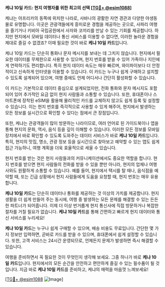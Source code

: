 **케냐 10일 카드: 현지 여행자를 위한 최고의 선택 [[TG💪+ @esim1088](https://t.me/s/esim1088)]**

케냐는 아프리카의 동쪽에 위치한 나라로, 사바나의 광활한 자연 경관과 다양한 야생동물로 유명합니다. 이곳은 관광객들에게 흥미로운 경험을 제공하는 곳으로, 사파리 여행을 즐기거나 키비아 국립공원에서 사자와 코끼리를 만날 수 있는 기회를 제공합니다. 하지만 현지에서 모바일 데이터나 통신 서비스를 이용할 수 없다면, 이러한 놀라운 경험을 제대로 즐길 수 없겠죠? 이때 필요한 것이 바로 **케냐 10일 카드**입니다.

케냐 10일 카드는 단순히 통화나 문자 메시지를 보내는 데 그치지 않습니다. 현지에서 필요한 데이터를 무제한으로 사용할 수 있으며, 현지 번호를 받을 수 있어 가족이나 지인에게 연락하기도 편리합니다. 특히 현지 데이터 속도는 매우 빠르며, 와이파이보다 더 안정적이고 신속하게 인터넷을 이용할 수 있습니다. 이 카드는 누구나 쉽게 구매하고 설치할 수 있도록 설계되어 있으며, 여행 중에도 언제 어디서나 간단히 활성화할 수 있습니다.

이 카드는 기본적으로 데이터 중심으로 설계되었지만, 전화 통화와 문자 메시지도 포함되어 있어 추가적인 요금 없이 현지 사람들과 소통할 수 있습니다. 또한, 휴대폰이나 스마트폰에 장착된 eSIM을 활용해 물리적인 카드를 교체하지 않고도 쉽게 등록 및 설정할 수 있습니다. 이는 현지 번호를 즉각적으로 사용할 수 있게 해주어, 현지에서 발생하는 모든 정보를 실시간으로 확인할 수 있다는 점에서 큰 장점입니다.

또한, 케냐는 관광객들이 많이 방문하는 나라이므로, 여러 언어로 된 가이드북이나 앱을 통해 현지의 문화, 역사, 음식 등을 깊이 이해할 수 있습니다. 이러한 모든 정보를 모바일 장치에서 바로 확인할 수 있도록 도와주는 데이터 서비스가 바로 **케냐 10일 카드**입니다. 특히, 현지의 맛집, 명소, 관광 정보 등을 실시간으로 찾아보고 예약할 수 있는 앱도 쉽게 접근 가능하니, 여행 계획을 더욱 효율적으로 세울 수 있습니다.

현지 번호를 받는 것은 현지 사람들과의 커뮤니케이션에서도 중요한 역할을 합니다. 현지 번호를 받으면 현지 사람들의 전화를 받을 수 있을 뿐만 아니라, 현지의 업체나 여행사와도 원활하게 소통할 수 있습니다. 예를 들어, 현지에서 택시를 탈 때나, 음식점을 예약할 때, 또는 긴급 상황에서 현지 사람들에게 도움을 요청할 때, 현지 번호는 매우 유용합니다.

**케냐 10일 카드**는 단순히 데이터나 통화를 제공하는 것 이상의 가치를 제공합니다. 현지 생활을 더 쉽게 만들어 주는 동시에, 여행 중 발생하는 모든 문제를 해결할 수 있는 든든한 파트너가 되어줍니다. 이제 더 이상 번거롭게 현지 통신사에 직접 방문하거나 복잡한 절차를 거칠 필요가 없습니다. **케냐 10일 카드**를 통해 간편하고 빠르게 현지 데이터와 통신 서비스를 누리세요!

**케냐 10일 카드**는 누구나 쉽게 구매할 수 있으며, 배송 비용도 무료입니다. 간단한 몇 가지 정보만 입력하면, 곧바로 카드를 받을 수 있으며, 휴대폰에서 쉽게 설정할 수 있습니다. 또한, 고객 서비스는 24시간 운영되므로, 언제든지 문제가 발생하면 즉시 해결할 수 있습니다.

여행을 준비하면서 꼭 필요한 것이 무엇인지 생각해 보세요. 그중 하나가 바로 **케냐 10일 카드**입니다. 현지에서의 모든 순간을 안전하고 편안하게 즐길 수 있는 필수품이 될 것입니다. 지금 바로 **케냐 10일 카드**를 준비하고, 케냐의 매력을 마음껏 느껴보세요!

[[TG💪+ @esim1088](https://t.me/s/esim1088) ![Image](https://i.postimg.cc/Y0z9fWf4/image.png)]